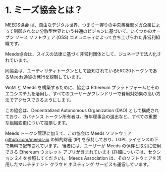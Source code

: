 
# 1. ミーズ協会とは？

MEEDS協会 は、自由なデジタル世界、つまり一握りの中央集権型メガ企業によって制御されない分散型世界という共通のビジョンに基づいて、いくつかのオープン ソース ソフトウェア (OSS) コミュニティによって立ち上げられた非営利組織です。

Meeds協会は、スイスの法律に基づく非営利団体として、ジュネーブで法人化されています。

同協会は、ユーティリティトークンとして認知されているERC20トークンであるMeeds通貨の発行を規制しています。

WoM と Meeds を構築するために、協会は Ethereum プラットフォームとそのエコシステムを活用し、すべてのユーザーがフレンドリーで費用対効果の高い方法でアクセスできるようにします。

この協会は、Decentralized Autonomous Organization (DAO) として構成されており、ガバナンス トークン所有者は、毎年理事会の選出など、すべての重要な組織変更について投票します。

Meeds トークン管理に加えて、この協会は Meeds ソフトウェア [github.com/meeds-io](https://github.com/meeds-io) の知的財産 (IP) を保持しており、LGPL ライセンスの下で無料で配布されています。 後者には、ユーザーが Meeds の保存と取引に使用できる Ethereum ウォレット アプリが含まれています (詳細については、セクション 2.4 を参照してください)。 Meeds Association は、そのソフトウェアを活用したマルチテナント クラウド ホスティング サービスも運営しています。
